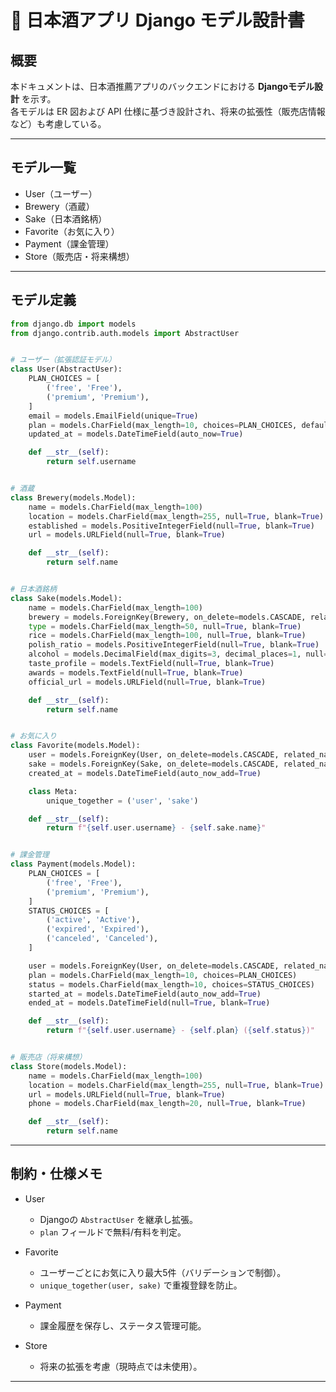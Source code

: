 # 🍶 日本酒アプリ Django モデル設計書

## 概要
本ドキュメントは、日本酒推薦アプリのバックエンドにおける **Djangoモデル設計** を示す。  
各モデルは ER 図および API 仕様に基づき設計され、将来の拡張性（販売店情報など）も考慮している。

---

## モデル一覧
- User（ユーザー）
- Brewery（酒蔵）
- Sake（日本酒銘柄）
- Favorite（お気に入り）
- Payment（課金管理）
- Store（販売店・将来構想）

---

## モデル定義

```python
from django.db import models
from django.contrib.auth.models import AbstractUser


# ユーザー（拡張認証モデル）
class User(AbstractUser):
    PLAN_CHOICES = [
        ('free', 'Free'),
        ('premium', 'Premium'),
    ]
    email = models.EmailField(unique=True)
    plan = models.CharField(max_length=10, choices=PLAN_CHOICES, default='free')
    updated_at = models.DateTimeField(auto_now=True)

    def __str__(self):
        return self.username


# 酒蔵
class Brewery(models.Model):
    name = models.CharField(max_length=100)
    location = models.CharField(max_length=255, null=True, blank=True)
    established = models.PositiveIntegerField(null=True, blank=True)
    url = models.URLField(null=True, blank=True)

    def __str__(self):
        return self.name


# 日本酒銘柄
class Sake(models.Model):
    name = models.CharField(max_length=100)
    brewery = models.ForeignKey(Brewery, on_delete=models.CASCADE, related_name="sakes")
    type = models.CharField(max_length=50, null=True, blank=True)
    rice = models.CharField(max_length=100, null=True, blank=True)
    polish_ratio = models.PositiveIntegerField(null=True, blank=True)
    alcohol = models.DecimalField(max_digits=3, decimal_places=1, null=True, blank=True)
    taste_profile = models.TextField(null=True, blank=True)
    awards = models.TextField(null=True, blank=True)
    official_url = models.URLField(null=True, blank=True)

    def __str__(self):
        return self.name


# お気に入り
class Favorite(models.Model):
    user = models.ForeignKey(User, on_delete=models.CASCADE, related_name="favorites")
    sake = models.ForeignKey(Sake, on_delete=models.CASCADE, related_name="favorited_by")
    created_at = models.DateTimeField(auto_now_add=True)

    class Meta:
        unique_together = ('user', 'sake')

    def __str__(self):
        return f"{self.user.username} - {self.sake.name}"


# 課金管理
class Payment(models.Model):
    PLAN_CHOICES = [
        ('free', 'Free'),
        ('premium', 'Premium'),
    ]
    STATUS_CHOICES = [
        ('active', 'Active'),
        ('expired', 'Expired'),
        ('canceled', 'Canceled'),
    ]

    user = models.ForeignKey(User, on_delete=models.CASCADE, related_name="payments")
    plan = models.CharField(max_length=10, choices=PLAN_CHOICES)
    status = models.CharField(max_length=10, choices=STATUS_CHOICES)
    started_at = models.DateTimeField(auto_now_add=True)
    ended_at = models.DateTimeField(null=True, blank=True)

    def __str__(self):
        return f"{self.user.username} - {self.plan} ({self.status})"


# 販売店（将来構想）
class Store(models.Model):
    name = models.CharField(max_length=100)
    location = models.CharField(max_length=255, null=True, blank=True)
    url = models.URLField(null=True, blank=True)
    phone = models.CharField(max_length=20, null=True, blank=True)

    def __str__(self):
        return self.name
```

---

## 制約・仕様メモ
- User  
  - Djangoの `AbstractUser` を継承し拡張。  
  - `plan` フィールドで無料/有料を判定。  

- Favorite  
  - ユーザーごとにお気に入り最大5件（バリデーションで制御）。  
  - `unique_together(user, sake)` で重複登録を防止。  

- Payment  
  - 課金履歴を保存し、ステータス管理可能。  

- Store  
  - 将来の拡張を考慮（現時点では未使用）。  

---
